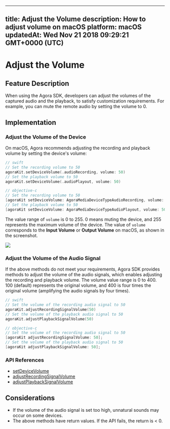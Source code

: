 
---
title: Adjust the Volume
description: How to adjust volume on macOS
platform: macOS
updatedAt: Wed Nov 21 2018 09:29:21 GMT+0000 (UTC)
---
# Adjust the Volume
## Feature Description

When using the Agora SDK, developers can adjust the volumes of the captured audio and the playback, to satisfy customization requirements. For example, you can mute the remote audio by setting the volume to 0.

## Implementation

### Adjust the Volume of the Device

On macOS, Agora recommends adjusting the recording and playback volume by setting the device's volume:

```swift
// swift
// Set the recording volume to 50
agoraKit.setDeviceVolume(.audioRecording, volume: 50)
// Set the playback volume to 50
agoraKit.setDeviceVolume(.audioPlayout, volume: 50)
```

```objective-c
// objective-c
// Set the recording volume to 50
[agoraKit setDeviceVolume: AgoraMediaDeviceTypeAudioRecording, volume: 50]
// Set the playback volume to 50
[agoraKit setDeviceVolume: AgoraMediaDeviceTypeAudioPlayout, volume: 50];
```

The value range of `volume` is 0 to 255. 0 means muting the device, and 255 represents the maximum volume of the device.
The value of `volume` corresponds to the **Input Volume** or **Output Volume** on macOS, as shown in the  screenshot.

![](https://web-cdn.agora.io/docs-files/1542783111806)

### Adjust the Volume of the Audio Signal 

If the above methods do not meet your requirements, Agora SDK provides methods to adjust the volume of the audio signals, which enables adjusting the recording and playback volume.
The volume value range is 0 to 400. 100 (default) represents the original volume, and 400 is four times the original volume (amplifying the audio signals by four times).

```swift
// swift
// Set the volume of the recording audio signal to 50
agoraKit.adjustRecordingSignalVolume(50)
// Set the volume of the playback audio signal to 50
agoraKit.adjustPlaybackSignalVolume(50)
```

```objective-c
// objective-c
// Set the volume of the recording audio signal to 50
[agoraKit adjustRecordingSignalVolume: 50];
// Set the volume of the playback audio signal to 50
[agoraKit adjustPlaybackSignalVolume: 50];
```

### API References

- [setDeviceVolume](https://docs.agora.io/en/Interactive%20Broadcast/API%20Reference/oc/Classes/AgoraRtcEngineKit.html#//api/name/setDeviceVolume:volume:)
- [adjustRecordingSignalVolume](https://docs.agora.io/en/Interactive%20Broadcast/API%20Reference/oc/Classes/AgoraRtcEngineKit.html#//api/name/adjustRecordingSignalVolume:)
- [adjustPlaybackSignalVolume](https://docs.agora.io/en/Interactive%20Broadcast/API%20Reference/oc/Classes/AgoraRtcEngineKit.html#//api/name/adjustPlaybackSignalVolume:)

## Considerations

- If the volume of the audio signal is set too high, unnatural sounds may occur on some devices.
- The above methods have return values. If the API fails, the return is < 0.

